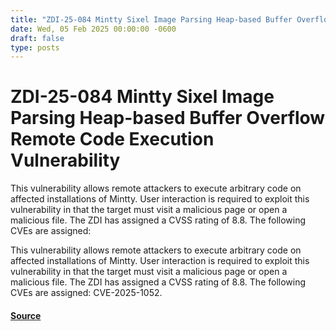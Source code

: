 ```yaml
---
title: "ZDI-25-084 Mintty Sixel Image Parsing Heap-based Buffer Overflow Remote Code Execution Vulnerability"
date: Wed, 05 Feb 2025 00:00:00 -0600
draft: false
type: posts
---
```

# ZDI-25-084 Mintty Sixel Image Parsing Heap-based Buffer Overflow Remote Code Execution Vulnerability





This vulnerability allows remote attackers to execute arbitrary code on affected installations of Mintty. User interaction is required to exploit this vulnerability in that the target must visit a malicious page or open a malicious file. The ZDI has assigned a CVSS rating of 8.8. The following CVEs are assigned:

This vulnerability allows remote attackers to execute arbitrary code on affected installations of Mintty. User interaction is required to exploit this vulnerability in that the target must visit a malicious page or open a malicious file. The ZDI has assigned a CVSS rating of 8.8. The following CVEs are assigned: CVE-2025-1052.

#### [Source](http://www.zerodayinitiative.com/advisories/ZDI-25-084/)

